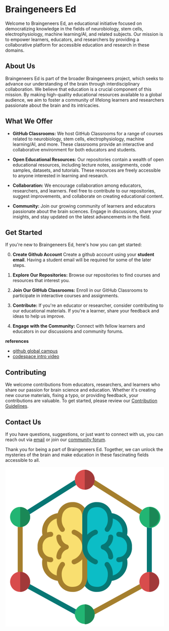 # Braingeneers Ed

Welcome to Braingeneers Ed, an educational initiative focused on democratizing knowledge in the fields of neurobiology, stem cells, electrophysiology, machine learning/AI, and related subjects. Our mission is to empower learners, educators, and researchers by providing a collaborative platform for accessible education and research in these domains.

## About Us

Braingeneers Ed is part of the broader Braingeneers project, which seeks to advance our understanding of the brain through interdisciplinary collaboration. We believe that education is a crucial component of this mission. By making high-quality educational resources available to a global audience, we aim to foster a community of lifelong learners and researchers passionate about the brain and its intricacies.

## What We Offer

- **GitHub Classrooms:** We host GitHub Classrooms for a range of courses related to neurobiology, stem cells, electrophysiology, machine learning/AI, and more. These classrooms provide an interactive and collaborative environment for both educators and students.

- **Open Educational Resources:** Our repositories contain a wealth of open educational resources, including lecture notes, assignments, code samples, datasets, and tutorials. These resources are freely accessible to anyone interested in learning and research.

- **Collaboration:** We encourage collaboration among educators, researchers, and learners. Feel free to contribute to our repositories, suggest improvements, and collaborate on creating educational content.

- **Community:** Join our growing community of learners and educators passionate about the brain sciences. Engage in discussions, share your insights, and stay updated on the latest advancements in the field.

## Get Started

If you're new to Braingeneers Ed, here's how you can get started:

0. **Create Github Account** Create a github account using your **student email**. Having a student email will be required for some of the later steps.  

1. **Explore Our Repositories:** Browse our repositories to find courses and resources that interest you.

2. **Join Our GitHub Classrooms:** Enroll in our GitHub Classrooms to participate in interactive courses and assignments.

3. **Contribute:** If you're an educator or researcher, consider contributing to our educational materials. If you're a learner, share your feedback and ideas to help us improve.

4. **Engage with the Community:** Connect with fellow learners and educators in our discussions and community forums.

**references**
* [github global campus](https://github.blog/2021-09-01-introducing-github-global-campus/)
* [codespace intro video](https://www.youtube.com/watch?v=sYJ3CHtT6WM)




## Contributing

We welcome contributions from educators, researchers, and learners who share our passion for brain science and education. Whether it's creating new course materials, fixing a typo, or providing feedback, your contributions are valuable. To get started, please review our [Contribution Guidelines](CONTRIBUTING.md).

## Contact Us

If you have questions, suggestions, or just want to connect with us, you can reach out via [email](mailto:contact@braingeneersed.org) or join our [community forum](https://forum.braingeneersed.org).

Thank you for being a part of Braingeneers Ed. Together, we can unlock the mysteries of the brain and make education in these fascinating fields accessible to all.

![Braingeneers Ed Logo](.images/learning.png)
